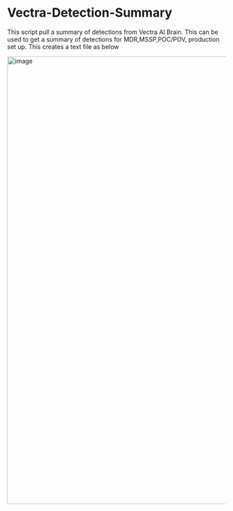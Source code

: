 # Vectra-Detection-Summary

This script pull a summary of detections from Vectra AI Brain. This can be used to get a summary of detections for MDR,MSSP,POC/POV, production set up. 
This creates a text file as below

<img width="1033" alt="image" src="https://user-images.githubusercontent.com/85890750/228726461-c7d6ee0f-19f6-47e8-9331-1072c51e5eb8.png">

